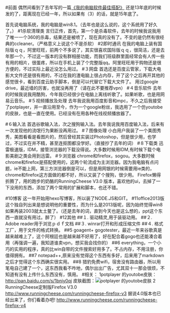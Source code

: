 #前面
偶然间看到了去年写的一篇[《我的电脑软件最佳搭配》](http://blog.sina.com.cn/s/blog_63a3d9b70101gzsy.html) 还是13年底的时候发的了，距离现在已经一年，所以如果有（3）的话，就是15年底了。

首先说电脑系统，我的电脑是win8.1。（去年也是这么说的，这个系统用了好久了。）
#1杀软清理类
言归正传，首先，第一个是杀毒软件，去年的时候我说我用了唯一一个360的杀毒，结果还是被喷了，现在真的没有了。不变的是仍然有很经典的ccleaner。（严格意义上说这个不是杀软）
#2即时通讯
在我的电脑上装有国际版ｑｑ，阿里旺旺，前两个不多说了，其实很喜欢国际版ｑｑ，很简洁，还是去年那一个，不过这一版本的没有群相册功能，而我们班级群里面经常会有人传一些有用的相片，很蛋疼，所以在手机上装了个完整版qq。阿里旺旺用于购物还是很方便的，不过实际上最近没怎么用过。
#３网盘
首选还是百度云管家，下载大电影大文件还是很有用的，不过在我的渣电脑上很占内存，开了这个之后再开其他的感觉很卡，看到百度云助手脚本，倒是可以代替它下载大文件了。
用过google drive，最近墙的厉害，也就没再用了（请在此不要推荐vpn）
#４音乐软件
去年的时候我说我用酷狗，今年我已经很少在电脑上离线听歌了。如果听歌，也是用网易云音乐。
#５视频播放及处理
去年我说我用百度影音和mpc，不久之后我接受了potplayer，并一直沿用至今，作为一个google粉丝，我选用了一个仿youtobe的皮肤，也是一直在使用。已经没有在用各种在线视频播放器了。
 
#６输入法
首选谷歌输入法，次之搜狗输入法。去年我说我用百度输入法，后来有一次发现他的流氓行为果断没再用过。
#７图像处理
小白用户我装了一个美图秀秀，美图看看是看图片的，然后曾经其实装过Photoshop，但是很少用，也学过，不过实在并不精，甚至连抠图都没学好。（直接抄了去年的词）
#８下载类
迅雷极速版，IDM，接管浏览器的下载没得说。大多数时候用IDM,有时候下载个电影美剧之类会用到迅雷。
#９浏览器
chrome和firefox，sogou。大多数时候chrome和firefox是搭配使用的，这两个轮流成为主浏览器。因为我电脑有点问题，ie不能上网，第三方浏览器倒是可以，但是用网银的时候需要用ie类的，chrome和firefox这方面做的都不好，所以又装了个搜狗，很少用。
Firefox懒得折腾了，用的跑步的奶酪的RunningCheese V3.0 版本，喜欢他的ui，去掉了一下没用的东西，添加了两个常用的扩展和脚本，也还不错。

#10博客
这一年开始用hexo写博客，所以装了NODE.JS和GIT。
#11office2013版
这个独自列出来是想说明他的重要性，而为什么是2013版呢，因为始终觉得win8如果再装2003就太土鳖了。（还是去年的词，直到今天也是这么想的，ppt这个东西一直就没有用过。醉了）
#12其他
##１.   驱动精灵,用于装驱动用。
##２.   Adobe reader用于浏览ｐｄｆ文档
##３.   winrar打开和形成压缩文件
##４.   格式工厂，用于文件的格式转换。
##5 goagent+ gogotester，最近一年来谷歌真是越来越难上了，这个阿根廷也是越来越不好用了，好在配合着gogo也还能凑合着用（再强调一遍，我知道谁卖vpn，想买我会找你的）
##6 everything，一个小巧的实用的程序，真的比win自带的文件搜索好用多了。不占内存，不用注册，你值得拥有。
##7 notepad++,原来没有觉得这个东西有多好，后来用了markdown之后才觉得这个东西确实很实用。
##8  猎豹免费wifi，宿舍没有路由器，所以用笔电自己建了一个，这东西我看不咋地，偶尔出出广告，尤其双十一那会很烦，不知道有没有上传什么东西没有，慎用。
#相关： 
1potplayer 的youtobe皮肤：http://pan.baidu.com/s/1bniy0qj
皮肤截图：![potplayer 的youtobe皮肤](http://hktkdy.qiniudn.com/potplayeryoutobe.png)
   2     RunningCheese定制版Firefox V3.0  http://www.runningcheese.com/runningcheese-firefox-v3   据说4.0版本也已经出来了，你们看着办吧! http://www.runningcheese.com/runningcheese-firefox-v4   
